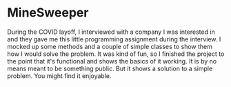 # MineSweeper
During the COVID layoff, I interviewed with a company I was interested in and they gave me this little programming assignment during the interview.
I mocked up some methods and a couple of simple classes to show them how I would solve the problem.  It was kind of fun, so I finished the project
to the point that it's functional and shows the basics of it working.  It is by no means meant to be something public.  But it shows a solution
to a simple problem.  You might find it enjoyable.
